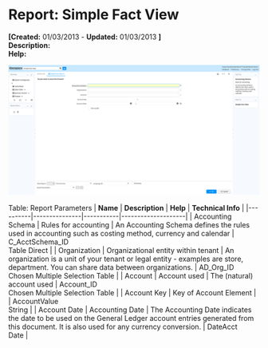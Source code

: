 # Report: Simple Fact View

**[Created:** 01/03/2013 - **Updated:** 01/03/2013 **]**  
**Description:**   
**Help:**   

![](/img/docs/manual/SimpleFactView-Report_iDempiere_v12.0.0.png)

Table: Report Parameters
| **Name** | **Description** | **Help** | **Technical Info** |
|----------|---------------|-----------|--------------------|
| Accounting Schema | Rules for accounting | An Accounting Schema defines the rules used in accounting such as costing method, currency and calendar | C_AcctSchema_ID<br/>Table Direct | 
| Organization | Organizational entity within tenant | An organization is a unit of your tenant or legal entity - examples are store, department. You can share data between organizations. | AD_Org_ID<br/>Chosen Multiple Selection Table | 
| Account | Account used | The (natural) account used | Account_ID<br/>Chosen Multiple Selection Table | 
| Account Key | Key of Account Element |  | AccountValue<br/>String | 
| Account Date | Accounting Date | The Accounting Date indicates the date to be used on the General Ledger account entries generated from this document. It is also used for any currency conversion. | DateAcct<br/>Date | 


